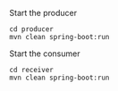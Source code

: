 
Start the producer

	cd producer
	mvn clean spring-boot:run

Start the consumer

	cd receiver
	mvn clean spring-boot:run
